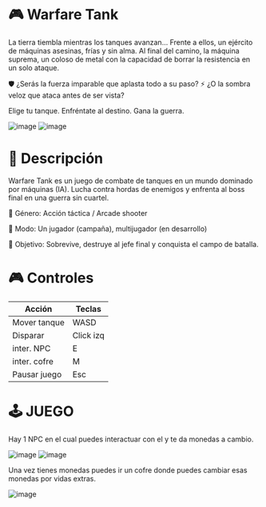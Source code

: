 # 🎮 Warfare Tank

La tierra tiembla mientras los tanques avanzan...
Frente a ellos, un ejército de máquinas asesinas, frías y sin alma.
Al final del camino, la máquina suprema, un coloso de metal con la capacidad de borrar la resistencia en un solo ataque.

🛡️ ¿Serás la fuerza imparable que aplasta todo a su paso?
⚡ ¿O la sombra veloz que ataca antes de ser vista?

Elige tu tanque. Enfréntate al destino. Gana la guerra.

![image](https://github.com/user-attachments/assets/8f850c8d-8989-4b2d-ac4b-eef331066e3c)
![image](https://github.com/user-attachments/assets/96004c1c-4c27-484f-951f-308481ef61f9)

# 📌 Descripción
Warfare Tank es un juego de combate de tanques en un mundo dominado por máquinas (IA). Lucha contra hordas de enemigos y enfrenta al boss final en una guerra sin cuartel.

🎯 Género: Acción táctica / Arcade shooter

🧠 Modo: Un jugador (campaña), multijugador (en desarrollo)

🎯 Objetivo: Sobrevive, destruye al jefe final y conquista el campo de batalla.

# 🎮 Controles

| Acción       | Teclas          |
| ------------ | --------------- |
| Mover tanque | WASD            |
| Disparar     | Click izq       |
| inter. NPC   | E               |
| inter. cofre | M               |
| Pausar juego | Esc             |

# 🕹️ JUEGO
Hay 1 NPC en el cual puedes interactuar con el y te da monedas a cambio.

![image](https://github.com/user-attachments/assets/3d708c7b-8a10-4638-9916-0fbc08ece4d5)
![image](https://github.com/user-attachments/assets/10aebf72-cfa3-42eb-8633-a21215ed85e4)


Una vez tienes monedas puedes ir un cofre donde puedes cambiar esas monedas por vidas extras.

![image](https://github.com/user-attachments/assets/d2cd0afb-6ab9-4b25-a8b0-aa0b7ca09e87)








